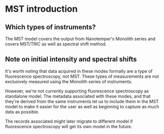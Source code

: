 # MST introduction

## Which types of instruments?

The MST model covers the output from Nanotemper's Monolith series and covers
MST/TRIC as well as spectral shift method.

## Note on initial intensity and spectral shifts

It's worth noting that data acquired in these modes formally are a type
of fluorescence spectroscopy, not MST. These types of measurements are not
exclusively measured using the Monolith series of instruments.

However, we're not currently supporting fluorescence spectroscopy as standalone model.
The metadata associated with these modes, and that they're derived from the
same instruments let us to include them in the MST model to make it easier for the user as
well as beginning to capture as much data as possible.

The records associated might later migrate to different model if
fluorescence spectroscopy will get its own model in the future.